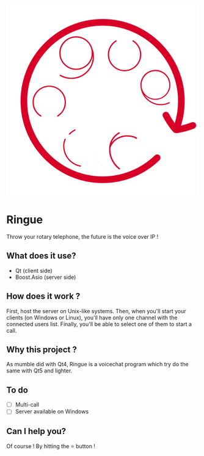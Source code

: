 ![logo](./Client/assets/logo.png)

# Ringue
Throw your rotary telephone, the future is the voice over IP !

## What does it use?
  - Qt (client side)
  - Boost.Asio (server side)

## How does it work ?
First, host the server on Unix-like systems.
Then, when you'll start your clients (on Windows or Linux), you'll have only one channel with the connected users list.
Finally, you'll be able to select one of them to start a call.

## Why this project ?
As mumble did with Qt4, Ringue is a voicechat program which try do the same with Qt5 and lighter.

## To do
- [ ] Multi-call
- [ ] Server available on Windows
  
## Can I help you?
Of course ! By hitting the :star: button !
